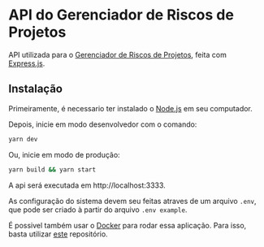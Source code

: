 # API do Gerenciador de Riscos de Projetos

API utilizada para o [Gerenciador de Riscos de Projetos](https://github.com/iuryveloso/project-risk-manager), feita com [Express.js](https://nextjs.org/).

## Instalação

Primeiramente, é necessario ter instalado o [Node.js](https://nodejs.org/en/) em seu computador.

Depois, inicie em modo desenvolvedor com o comando:

```bash
yarn dev
```

Ou, inicie em modo de produção:

```bash
yarn build && yarn start
```

A api será executada em http://localhost:3333.

As configuração do sistema devem seu feitas atraves de um arquivo `.env`, que pode ser criado à partir do arquivo `.env example`.

É possivel também usar o [Docker](https://docs.docker.com/engine/install/) para rodar essa aplicação. Para isso, basta utilizar [este](https://github.com/iuryveloso/docker_project-risk-manager) repositório.
